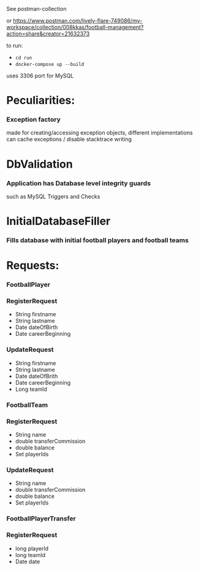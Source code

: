 See postman-collection

or
https://www.postman.com/lively-flare-749086/my-workspace/collection/008kkas/football-management?action=share&creator=21632373

to run:


* `cd run` 
* `docker-compose up --build`


uses 3306 port for MySQL

# Peculiarities:
### Exception factory
made for creating/accessing exception objects, different implementations can cache exceptions / disable stacktrace writing

# DbValidation
### Application has Database level integrity guards
such as MySQL Triggers and Checks

# InitialDatabaseFiller
### Fills database with initial football players and football teams

# Requests:
### FootballPlayer
### RegisterRequest
* String firstname
* String lastname
* Date dateOfBirth
* Date careerBeginning

### UpdateRequest
* String firstname
* String lastname
* Date dateOfBrith
* Date careerBeginning
* Long teamId

### FootballTeam
### RegisterRequest
* String name
* double transferCommission
* double balance
* Set<Long> playerIds

### UpdateRequest
* String name
* double transferCommission
* double balance
* Set<Long> playerIds

### FootballPlayerTransfer
### RegisterRequest
* long playerId
* long teamId
* Date date

